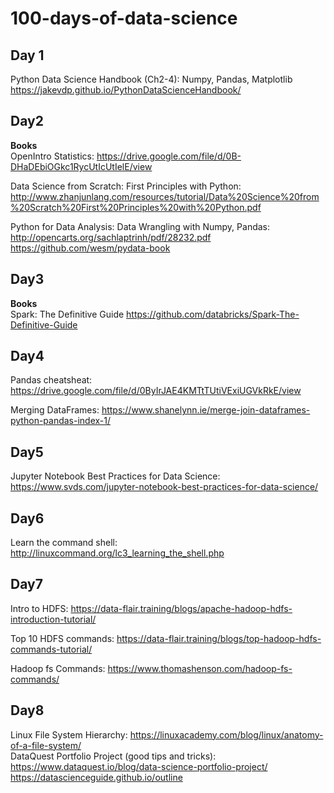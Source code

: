 # 100-days-of-data-science

## Day 1        
Python Data Science Handbook (Ch2-4): Numpy, Pandas, Matplotlib         
https://jakevdp.github.io/PythonDataScienceHandbook/

## Day2
**Books**      
OpenIntro Statistics: https://drive.google.com/file/d/0B-DHaDEbiOGkc1RycUtIcUtIelE/view       

Data Science from Scratch: First Principles with Python: http://www.zhanjunlang.com/resources/tutorial/Data%20Science%20from%20Scratch%20First%20Principles%20with%20Python.pdf         

Python for Data Analysis: Data Wrangling with Numpy, Pandas:       
http://opencarts.org/sachlaptrinh/pdf/28232.pdf    
https://github.com/wesm/pydata-book       

## Day3
**Books**         
Spark: The Definitive Guide https://github.com/databricks/Spark-The-Definitive-Guide

## Day4
Pandas cheatsheat: https://drive.google.com/file/d/0ByIrJAE4KMTtTUtiVExiUGVkRkE/view      

Merging DataFrames: https://www.shanelynn.ie/merge-join-dataframes-python-pandas-index-1/        

## Day5
Jupyter Notebook Best Practices for Data Science: https://www.svds.com/jupyter-notebook-best-practices-for-data-science/   

## Day6
Learn the command shell: http://linuxcommand.org/lc3_learning_the_shell.php     

## Day7
Intro to HDFS: https://data-flair.training/blogs/apache-hadoop-hdfs-introduction-tutorial/       

Top 10 HDFS commands: https://data-flair.training/blogs/top-hadoop-hdfs-commands-tutorial/      

Hadoop fs Commands: https://www.thomashenson.com/hadoop-fs-commands/      

## Day8
Linux File System Hierarchy: https://linuxacademy.com/blog/linux/anatomy-of-a-file-system/         
DataQuest Portfolio Project (good tips and tricks): https://www.dataquest.io/blog/data-science-portfolio-project/         
https://datascienceguide.github.io/outline     


